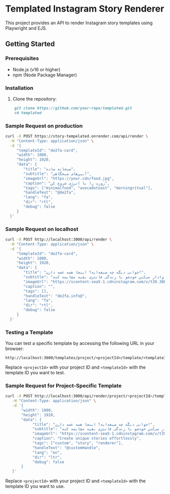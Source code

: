 # Templated Instagram Story Renderer

This project provides an API to render Instagram story templates using Playwright and EJS.

## Getting Started

### Prerequisites

- Node.js (v16 or higher)
- npm (Node Package Manager)

### Installation

1. Clone the repository:

```markdown
    git clone https://github.com/your-repo/templated.git
    cd templated
```

### Sample Request on production

```bash
curl -X POST https://story-tempelated.onrender.com/api/render \
  -H "Content-Type: application/json" \
  -d '{
     "templateId": "de2fa-card",
     "width": 1080,
     "height": 1920,
     "data": {
        "title": "صبحانه ساده",
        "subtitle": "آیین‌های صبحگاهی",
        "imageUrl": "https://your.cdn/food.jpg",
        "caption": "روزت را با انرژی شروع کن",
        "tags": ["minimalfood", "avocadotoast", "morningritual"],
        "handleText": "@de2fa",
        "lang": "fa",
        "dir": "rtl",
        "debug": false
     }
  }'
```

### Sample Request on localhost

```bash
curl -X POST http://localhost:3000/api/render \
  -H "Content-Type: application/json" \
  -d '{
     "templateId": "de2fa-card",
     "width": 1080,
     "height": 1920,
     "data": {
        "title": "جوانی دیگه چه صیغه‌ایه؟ اینجا همه غصه دارن!",
        "subtitle": "یه تحقیق تازه نشون داده که برخلاف تصور عموم، جوان‌های زیر ۲۵ سال از همه نسل‌ها ناراضی‌تر و غمگین‌ترن! تقریباً ۴۰ درصد از جوانان می‌گن حالشون خوب نیست، در حالی که این رقم برای پدربزرگ‌ها و مادربزرگ‌ها فقط ۱۷ درصده. محققا می‌گن سه تا عامل اصلی مقصرن: بحران اقتصادی، محدودیت‌های کرونا و از همه مهم‌تر، شبکه‌های اجتماعی که مدام آدمو وادار می‌کنن خودشو با زندگی فانتزی بقیه مقایسه کنه (همونایی که多半 دروغن!). به علاوه، ترس از آینده و وضعیت آب و هوا هم مزید بر علت شده. خب چه جوری میشه حال این بچه‌ها رو خوب کرد؟ معلوم نیست، ولی امیدواریم این یه دوره موقت باشه و دوباره بشه قهقهه‌های جوانی رو شنید!",
        "imageUrl": "https://scontent-sea5-1.cdninstagram.com/v/t39.30808-6/541076410_1196204295873137_3295651488751283168_n.jpg?stp=dst-jpg_e35_tt6&efg=eyJ2ZW5jb2RlX3RhZyI6ImltYWdlX3VybGdlbi4xMDgweDEzNTAuc2RyLmYzMDgwOC5kZWZhdWx0X2ltYWdlLmMyIn0&_nc_ht=scontent-sea5-1.cdninstagram.com&_nc_cat=105&_nc_oc=Q6cZ2QFJxH2IlS_EGBUzRNZE6BYu1cCYrCTqp4u_uAJfJn0NkeyAltFm1YuW3PLnt7jx6S4&_nc_ohc=o6nQQVUAIgAQ7kNvwGNnUbm&_nc_gid=RwrdRuziJdSVfBHjLpvO1g&edm=APs17CUAAAAA&ccb=7-5&oh=00_AfW4xBbRtYW31bPxj4ENBRtrtXS1TTjTlNVIF4TIDoP9iA&oe=68BA11DB&_nc_sid=10d13b",
        "caption": "",
        "tags": [],
        "handleText": "de2fa.info@",
        "lang": "fa",
        "dir": "rtl",
        "debug": false
     }
  }'
```

### Testing a Template

You can test a specific template by accessing the following URL in your browser:

```
http://localhost:3000/templates/project/<projectId>/template/<templateId>
```

Replace `<projectId>` with your project ID and `<templateId>` with the template ID you want to test.

### Sample Request for Project-Specific Template

```bash
curl -X POST http://localhost:3000/api/render/project/<projectId>/template/<templateId> \
   -H "Content-Type: application/json" \
   -d '{
       "width": 1080,
       "height": 1920,
       "data": {
            "title": "جوانی دیگه چه صیغه‌ایه؟ اینجا همه غصه دارن!",
            "subtitle": "یه تحقیق تازه نشون داده که برخلاف تصور عموم، جوان‌های زیر ۲۵ سال از همه نسل‌ها ناراضی‌تر و غمگین‌ترن! تقریباً ۴۰ درصد از جوانان می‌گن حالشون خوب نیست، در حالی که این رقم برای پدربزرگ‌ها و مادربزرگ‌ها فقط ۱۷ درصده. محققا می‌گن سه تا عامل اصلی مقصرن: بحران اقتصادی، محدودیت‌های کرونا و از همه مهم‌تر، شبکه‌های اجتماعی که مدام آدمو وادار می‌کنن خودشو با زندگی فانتزی بقیه مقایسه کنه (همونایی که多半 دروغن!). به علاوه، ترس از آینده و وضعیت آب و هوا هم مزید بر علت شده. خب چه جوری میشه حال این بچه‌ها رو خوب کرد؟ معلوم نیست، ولی امیدواریم این یه دوره موقت باشه و دوباره بشه قهقهه‌های جوانی رو شنید!",
            "imageUrl": "https://scontent-sea5-1.cdninstagram.com/v/t39.30808-6/541076410_1196204295873137_3295651488751283168_n.jpg?stp=dst-jpg_e35_tt6&efg=eyJ2ZW5jb2RlX3RhZyI6ImltYWdlX3VybGdlbi4xMDgweDEzNTAuc2RyLmYzMDgwOC5kZWZhdWx0X2ltYWdlLmMyIn0&_nc_ht=scontent-sea5-1.cdninstagram.com&_nc_cat=105&_nc_oc=Q6cZ2QFJxH2IlS_EGBUzRNZE6BYu1cCYrCTqp4u_uAJfJn0NkeyAltFm1YuW3PLnt7jx6S4&_nc_ohc=o6nQQVUAIgAQ7kNvwGNnUbm&_nc_gid=RwrdRuziJdSVfBHjLpvO1g&edm=APs17CUAAAAA&ccb=7-5&oh=00_AfW4xBbRtYW31bPxj4ENBRtrtXS1TTjTlNVIF4TIDoP9iA&oe=68BA11DB&_nc_sid=10d13b",
            "caption": "Create unique stories effortlessly",
            "tags": ["custom", "story", "renderer"],
            "handleText": "@customHandle",
            "lang": "en",
            "dir": "ltr",
            "debug": false
       }
   }'
```

Replace `<projectId>` with your project ID and `<templateId>` with the template ID you want to use.
